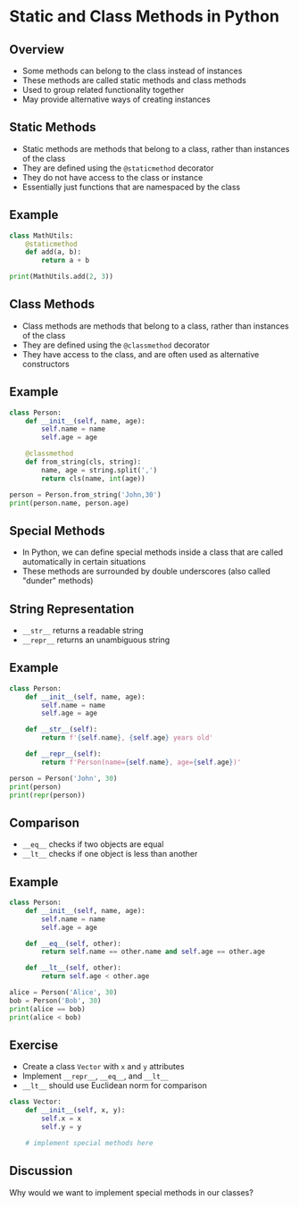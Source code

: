 Static and Class Methods in Python
=================================

Overview
----------------------------------------

- Some methods can belong to the class instead of instances
- These methods are called static methods and class methods
- Used to group related functionality together
- May provide alternative ways of creating instances

Static Methods
--------------

- Static methods are methods that belong to a class, rather than instances of the class
- They are defined using the `@staticmethod` decorator
- They do not have access to the class or instance
- Essentially just functions that are namespaced by the class

Example
-------

```python
class MathUtils:
    @staticmethod
    def add(a, b):
        return a + b

print(MathUtils.add(2, 3))
```

Class Methods
-------------

- Class methods are methods that belong to a class, rather than instances of the class
- They are defined using the `@classmethod` decorator
- They have access to the class, and are often used as alternative constructors

Example
-------

```python
class Person:
    def __init__(self, name, age):
        self.name = name
        self.age = age

    @classmethod
    def from_string(cls, string):
        name, age = string.split(',')
        return cls(name, int(age))

person = Person.from_string('John,30')
print(person.name, person.age)
```

Special Methods
--------------

- In Python, we can define special methods inside a class that are called automatically in certain situations
- These methods are surrounded by double underscores (also called "dunder" methods)

String Representation
---------------------

- `__str__` returns a readable string
- `__repr__` returns an unambiguous string

Example
-------

```python
class Person:
    def __init__(self, name, age):
        self.name = name
        self.age = age

    def __str__(self):
        return f'{self.name}, {self.age} years old'

    def __repr__(self):
        return f'Person(name={self.name}, age={self.age})'

person = Person('John', 30)
print(person)
print(repr(person))
```

Comparison
----------

- `__eq__` checks if two objects are equal
- `__lt__` checks if one object is less than another

Example
-------

```python
class Person:
    def __init__(self, name, age):
        self.name = name
        self.age = age

    def __eq__(self, other):
        return self.name == other.name and self.age == other.age

    def __lt__(self, other):
        return self.age < other.age

alice = Person('Alice', 30)
bob = Person('Bob', 30)
print(alice == bob)
print(alice < bob)
```

Exercise
--------

- Create a class `Vector` with `x` and `y` attributes
- Implement `__repr__`, `__eq__`, and `__lt__`
- `__lt__` should use Euclidean norm for comparison

```python
class Vector:
    def __init__(self, x, y):
        self.x = x
        self.y = y

    # implement special methods here
```

Discussion
----------

Why would we want to implement special methods in our classes?
